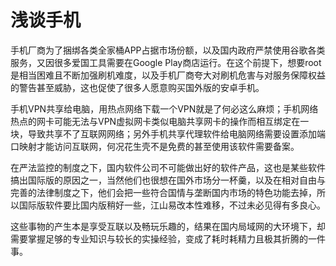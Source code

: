 # 浅谈手机

手机厂商为了捆绑各类全家桶APP占据市场份额，以及国内政府严禁使用谷歌各类服务，又因很多爱国工具需要在Google Play商店运行。在这个前提下，想要root是相当困难且不断加强刷机难度，以及手机厂商夸大对刷机危害与对服务保障权益的警告甚至威胁，这也促使了很多人愿意购买国外版的安卓手机。

 手机VPN共享给电脑，用热点网络下载一个VPN就是了何必这么麻烦；手机网络热点的网卡可能无法与VPN虚拟网卡类似电脑共享网卡的操作而相互绑定在一块，导致共享不了互联网网络；另外手机共享代理软件给电脑网络需要设置添加端口映射才能访问互联网，何况花生壳不是免费的甚至使用该软件需要备案。
 
 在严法监控的制度之下，国内软件公司不可能做出好的软件产品，这也是某些软件搞出国际版的原因之一，当然他们也很想在国外市场分一杯羹，以及在相对自由与完善的法律制度之下，他们会把一些符合国情与垄断国内市场的特色功能去掉，所以国际版软件要比国内版稍好一些，江山易改本性难移，不过未必见得有多良心。
 
这些事物的产生本是享受互联以及畅玩乐趣的，结果在国内局域网的大环境下，却需要掌握足够的专业知识与较长的实操经验，变成了耗时耗精力且极其折腾的一件事。

